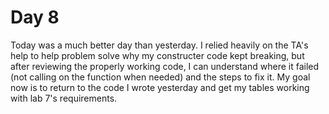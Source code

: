 # Day 8

Today was a much better day than yesterday. I relied heavily on the TA's help to help problem solve why my constructer code kept breaking, but after reviewing the properly working code, I can understand where it failed (not calling on the function when needed) and the steps to fix it. My goal now is to return to the code I wrote yesterday and get my tables working with lab 7's requirements.
